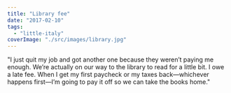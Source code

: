 ```yaml
---
title: "Library fee"
date: "2017-02-10"
tags: 
  - "little-italy"
coverImage: "./src/images/library.jpg"
---
```


"I just quit my job and got another one because they weren’t paying me enough. We’re actually on our way to the library to read for a little bit. I owe a late fee. When I get my first paycheck or my taxes back—whichever happens first—I’m going to pay it off so we can take the books home."
